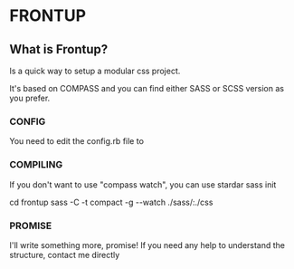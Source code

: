 # FRONTUP

## What is Frontup?

Is a quick way to setup a modular css project.

It's based on COMPASS and you can find either SASS or SCSS version as you prefer.

### CONFIG

You need to edit the config.rb file to 


### COMPILING

If you don't want to use "compass watch", you can use stardar sass init

 cd frontup
 sass -C -t compact -g --watch ./sass/:./css


### PROMISE

I'll write something more, promise! If you need any help to understand the structure, contact me directly
